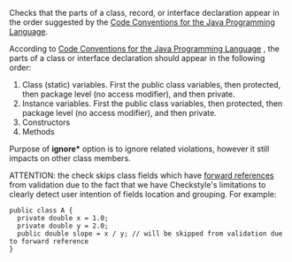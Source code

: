 Checks that the parts of a class, record, or interface declaration
appear in the order suggested by the [Code Conventions for the Java
Programming
Language](https://checkstyle.org/styleguides/sun-code-conventions-19990420/CodeConventions.doc2.html#a1852).

According to [Code Conventions for the Java Programming
Language](styleguides/sun-code-conventions-19990420/CodeConventions.doc2.html#a1852)
, the parts of a class or interface declaration should appear in the
following order:

1.  Class (static) variables. First the public class variables, then
    protected, then package level (no access modifier), and then
    private.
2.  Instance variables. First the public class variables, then
    protected, then package level (no access modifier), and then
    private.
3.  Constructors
4.  Methods

Purpose of **ignore\*** option is to ignore related violations, however
it still impacts on other class members.

ATTENTION: the check skips class fields which have [forward
references](https://docs.oracle.com/javase/specs/jls/se11/html/jls-8.html#jls-8.3.3)
from validation due to the fact that we have Checkstyle's limitations to
clearly detect user intention of fields location and grouping. For
example:

``` 
public class A {
  private double x = 1.0;
  private double y = 2.0;
  public double slope = x / y; // will be skipped from validation due to forward reference
}
        
```

